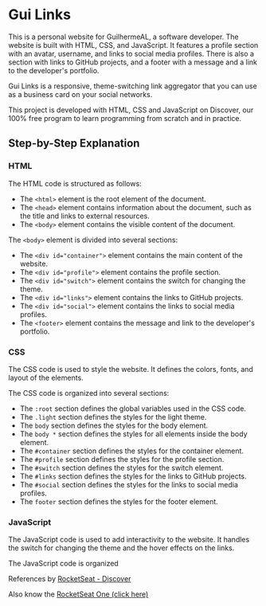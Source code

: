 # Gui Links

This is a personal website for GuilhermeAL, a software developer. The website is built with HTML, CSS, and JavaScript. It features a profile section with an avatar, username, and links to social media profiles. There is also a section with links to GitHub projects, and a footer with a message and a link to the developer's portfolio.

Gui Links is a responsive, theme-switching link aggregator that you can use as a business card on your social networks.

This project is developed with HTML, CSS and JavaScript on Discover, our 100% free program to learn programming from scratch and in practice.


## Step-by-Step Explanation

### HTML

The HTML code is structured as follows:

- The `<html>` element is the root element of the document.
- The `<head>` element contains information about the document, such as the title and links to external resources.
- The `<body>` element contains the visible content of the document.

The `<body>` element is divided into several sections:

- The `<div id="container">` element contains the main content of the website.
- The `<div id="profile">` element contains the profile section.
- The `<div id="switch">` element contains the switch for changing the theme.
- The `<div id="links">` element contains the links to GitHub projects.
- The `<div id="social">` element contains the links to social media profiles.
- The `<footer>` element contains the message and link to the developer's portfolio.

### CSS

The CSS code is used to style the website. It defines the colors, fonts, and layout of the elements.

The CSS code is organized into several sections:

- The `:root` section defines the global variables used in the CSS code.
- The `.light` section defines the styles for the light theme.
- The `body` section defines the styles for the body element.
- The `body *` section defines the styles for all elements inside the body element.
- The `#container` section defines the styles for the container element.
- The `#profile` section defines the styles for the profile section.
- The `#switch` section defines the styles for the switch element.
- The `#links` section defines the styles for the links to GitHub projects.
- The `#social` section defines the styles for the links to social media profiles.
- The `footer` section defines the styles for the footer element.

### JavaScript

The JavaScript code is used to add interactivity to the website. It handles the switch for changing the theme and the hover effects on the links.

The JavaScript code is organized

References by [RocketSeat - Discover](https://www.rocketseat.com.br/discover)

Also know the [RocketSeat One (click here)](http://gui.al/rocketseat)

